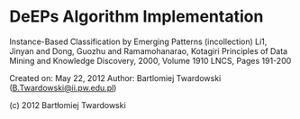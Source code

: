 DeEPs Algorithm Implementation
==============================

Instance-Based Classification by Emerging Patterns (incollection)
Li1, Jinyan and Dong, Guozhu and Ramamohanarao, Kotagiri
Principles of Data Mining and Knowledge Discovery, 2000, Volume 1910 LNCS, Pages 191-200


Created on: May 22, 2012
    Author: Bartlomiej Twardowski (B.Twardowski@ii.pw.edu.pl)

(c) 2012 Bartłomiej Twardowski
